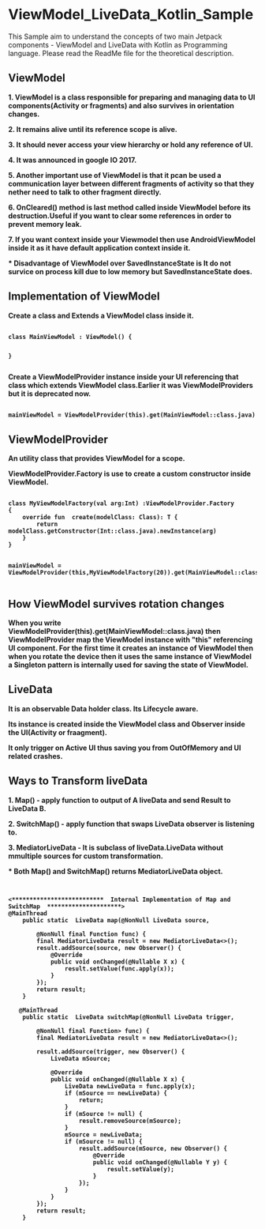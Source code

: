 # ViewModel_LiveData_Kotlin_Sample
This Sample aim to understand the concepts of two main Jetpack components - ViewModel and LiveData with Kotlin as Programming language. Please read the ReadMe file for the theoretical description.
<h2>ViewModel</h2>
<p><b>1. ViewModel is a class responsible for preparing and managing data to UI components(Activity or fragments) and also survives in orientation changes.</b></p>
<p><b>2. It remains alive until its reference scope is alive.</b></p>
<p><b>3. It should never access your view hierarchy or hold any reference of UI.</b></p>
<p><b>4. It was announced in google IO 2017.</b></p>
<p><b>5. Another important use of ViewModel is that it pcan be used a communication layer between different fragments of activity so that
they nether need to talk to other fragment directly. </b></p>
<p><b>6. OnCleared() method is last method called inside ViewModel before its destruction.Useful if you want to clear some references in order to prevent memory leak.</p></p>
<p><b>7. If you want context inside your Viewmodel then use AndroidViewModel inside it as it have default application context inside it. </b></p>

<p><b> * Disadvantage of ViewModel over SavedInstanceState is It do not survice on process kill due to low memory but SavedInstanceState does. </b></p>

<h2> Implementation of ViewModel </h2>
<p><b> Create a class and Extends a ViewModel class inside it. </b></p>
<pre><code>
class MainViewModel : ViewModel() {

}
</pre></code>
<p><b> Create a ViewModelProvider instance inside your UI referencing that class which extends ViewModel class.Earlier it was ViewModelProviders but it is deprecated now. </b></p>
<pre><code>
mainViewModel = ViewModelProvider(this).get(MainViewModel::class.java)
</code></pre>

<h2> ViewModelProvider</h2>
<p><b> An utility class that provides ViewModel for a scope.</p></b>
<p><b> ViewModelProvider.Factory is use to create a custom constructor inside ViewModel.</b></p>
<pre><code>
class MyViewModelFactory(val arg:Int) :ViewModelProvider.Factory
{
    override fun <T : ViewModel?> create(modelClass: Class<T>): T {
        return modelClass.getConstructor(Int::class.java).newInstance(arg)
    }
}

mainViewModel = ViewModelProvider(this,MyViewModelFactory(20)).get(MainViewModel::class.java)
</code></pre>
<h2> How ViewModel survives rotation changes </h2>
<p><b>When you write ViewModelProvider(this).get(MainViewModel::class.java) then ViewModelProvider map the ViewModel instance with "this" referencing
UI component. For the first time it creates an instance of ViewModel then when you rotate the device then it uses the same instance of ViewModel
a Singleton pattern is internally used for saving the state of ViewModel.</b></p>

<h2> LiveData </h2>
<p><b> It is an observable Data holder class. Its Lifecycle aware. </b></p>
<p><b> Its instance is created inside the ViewModel class and Observer inside the UI(Activity or fraagment). </b></p>
<p><b> It only trigger on Active UI thus saving you from OutOfMemory and UI related crashes. </b></p>

<h2>Ways to Transform liveData</h2>
<p><b> 1. Map() - apply function to output of A liveData and send Result to LiveData B.</b></p>
<p><b> 2. SwitchMap() - apply function that swaps LiveData observer is listening to. </b></p>
<p><b> 3. MediatorLiveData - It is subclass of liveData.LiveData without mmultiple sources for custom transformation. </b></p>
<p><b> * Both Map() and SwitchMap() returns MediatorLiveData object. </b></p>

<pre><code>

<**************************  Internal Implementation of Map and SwitchMap  *********************>
@MainThread
    public static <X, Y> LiveData<Y> map(@NonNull LiveData<X> source,

        @NonNull final Function<X, Y> func) {
        final MediatorLiveData<Y> result = new MediatorLiveData<>();
        result.addSource(source, new Observer<X>() {
            @Override
            public void onChanged(@Nullable X x) {
                result.setValue(func.apply(x));
            }
        });
        return result;
    }

   @MainThread
    public static <X, Y> LiveData<Y> switchMap(@NonNull LiveData<X> trigger,

        @NonNull final Function<X, LiveData<Y>> func) {
        final MediatorLiveData<Y> result = new MediatorLiveData<>();

        result.addSource(trigger, new Observer<X>() {
            LiveData<Y> mSource;

            @Override
            public void onChanged(@Nullable X x) {
                LiveData<Y> newLiveData = func.apply(x);
                if (mSource == newLiveData) {
                    return;
                }
                if (mSource != null) {
                    result.removeSource(mSource);
                }
                mSource = newLiveData;
                if (mSource != null) {
                    result.addSource(mSource, new Observer<Y>() {
                        @Override
                        public void onChanged(@Nullable Y y) {
                            result.setValue(y);
                        }
                    });
                }
            }
        });
        return result;
    }
</code></pre>
